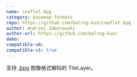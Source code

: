 ```yaml
---
name: Leaflet.bpg
category: basemap-formats
repo: https://github.com/balrog-kun/Leaflet.bpg
author: Andrzej Zaborowski
author-url: https://github.com/balrog-kun/
demo: 
compatible-v0:
compatible-v1: true
---
```


支持 <a href="https://bellard.org/bpg/">.bpg</a> 图像格式解码的 TileLayer。
